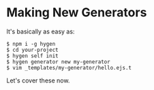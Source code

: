 # Making New Generators

It's basically as easy as:

```
$ npm i -g hygen
$ cd your-project
$ hygen self init
$ hygen generator new my-generator
$ vim _templates/my-generator/hello.ejs.t
```

Let's cover these now.
